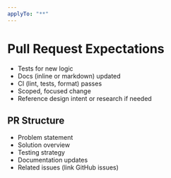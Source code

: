 ```yaml
---
applyTo: "**"
---
```


# Pull Request Expectations

- Tests for new logic
- Docs (inline or markdown) updated
- CI (lint, tests, format) passes
- Scoped, focused change
- Reference design intent or research if needed

## PR Structure
- Problem statement
- Solution overview
- Testing strategy
- Documentation updates
- Related issues (link GitHub issues)
